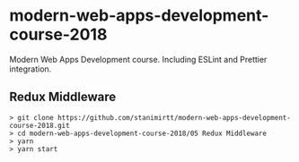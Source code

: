 # modern-web-apps-development-course-2018
Modern Web Apps Development course. Including ESLint and Prettier integration.

## Redux Middleware

```
> git clone https://github.com/stanimirtt/modern-web-apps-development-course-2018.git
> cd modern-web-apps-development-course-2018/05 Redux Middleware
> yarn
> yarn start
```
